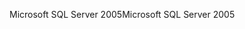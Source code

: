 <span data-ttu-id="4ea8f-101">Microsoft SQL Server 2005</span><span class="sxs-lookup"><span data-stu-id="4ea8f-101">Microsoft SQL Server 2005</span></span>